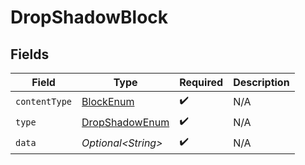 # DropShadowBlock


## Fields

| Field                                                       | Type                                                        | Required                                                    | Description                                                 |
| ----------------------------------------------------------- | ----------------------------------------------------------- | ----------------------------------------------------------- | ----------------------------------------------------------- |
| `contentType`                                               | [BlockEnum](../../models/components/BlockEnum.md)           | :heavy_check_mark:                                          | N/A                                                         |
| `type`                                                      | [DropShadowEnum](../../models/components/DropShadowEnum.md) | :heavy_check_mark:                                          | N/A                                                         |
| `data`                                                      | *Optional\<String>*                                         | :heavy_check_mark:                                          | N/A                                                         |